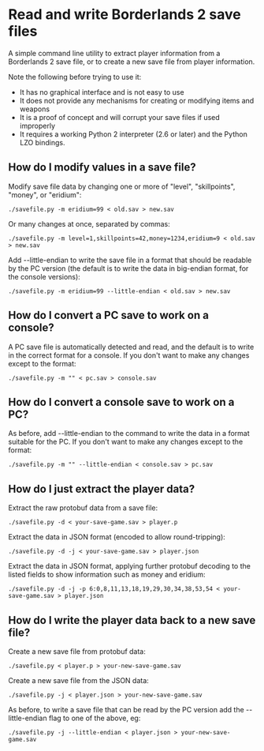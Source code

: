 # Read and write Borderlands 2 save files

A simple command line utility to extract player information from a Borderlands
2 save file, or to create a new save file from player information.

Note the following before trying to use it:

* It has no graphical interface and is not easy to use
* It does not provide any mechanisms for creating or modifying items and weapons
* It is a proof of concept and will corrupt your save files if used improperly
* It requires a working Python 2 interpreter (2.6 or later) and the Python LZO
  bindings.

## How do I modify values in a save file?

Modify save file data by changing one or more of "level", "skillpoints",
"money", or "eridium":

    ./savefile.py -m eridium=99 < old.sav > new.sav

Or many changes at once, separated by commas:

    ./savefile.py -m level=1,skillpoints=42,money=1234,eridium=9 < old.sav > new.sav

Add --little-endian to write the save file in a format that should be readable
by the PC version (the default is to write the data in big-endian format, for
the console versions):

    ./savefile.py -m eridium=99 --little-endian < old.sav > new.sav

## How do I convert a PC save to work on a console?

A PC save file is automatically detected and read, and the default is to write
in the correct format for a console.  If you don't want to make any changes
except to the format:

    ./savefile.py -m "" < pc.sav > console.sav

## How do I convert a console save to work on a PC?

As before, add --little-endian to the command to write the data in a format
suitable for the PC.  If you don't want to make any changes except to the
format:

    ./savefile.py -m "" --little-endian < console.sav > pc.sav

## How do I just extract the player data?

Extract the raw protobuf data from a save file:

    ./savefile.py -d < your-save-game.sav > player.p

Extract the data in JSON format (encoded to allow round-tripping):

    ./savefile.py -d -j < your-save-game.sav > player.json

Extract the data in JSON format, applying further protobuf decoding to the
listed fields to show information such as money and eridium:

    ./savefile.py -d -j -p 6:0,8,11,13,18,19,29,30,34,38,53,54 < your-save-game.sav > player.json

## How do I write the player data back to a new save file?

Create a new save file from protobuf data:

    ./savefile.py < player.p > your-new-save-game.sav

Create a new save file from the JSON data:

    ./savefile.py -j < player.json > your-new-save-game.sav

As before, to write a save file that can be read by the PC version add the
--little-endian flag to one of the above, eg:

    ./savefile.py -j --little-endian < player.json > your-new-save-game.sav
